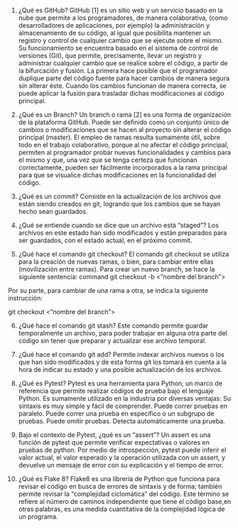 1) ¿Qué es GitHub?
GitHub [1] es un sitio web y un servicio basado en la nube que permite a los programadores, de manera colaborativa,  (como desarrolladores de aplicaciones, por ejemplo) la administración y almacenamiento de su código, al igual que posibilita mantener un registro y control de cualquier cambio que se ejecute sobre el mismo. Su  funcionamiento se encuentra basado en el sistema de control de versiones (Git),  que permite, precisamente, llevar un registro y administrar cualquier cambio que se realice sobre el código, a partir de la bifurcación y fusión. La primera hace posible que el programador duplique parte del código fuente para hacer cambios de manera segura sin alterar éste. Cuando los cambios funcionan de manera correcta, se puede aplicar la fusión para trasladar dichas modificaciones al código principal.

2) ¿Qué es un Branch?
Un branch o rama [2] es una forma de organización de la plataforma GitHub. Puede ser definido como un conjunto único de cambios o modificaciones que se hacen al proyecto sin alterar el código principal (master). El empleo de ramas resulta sumamente útil, sobre todo en el trabajo colaborativo, porque al no afectar el código principal, permiten al programador probar nuevas funcionalidades y cambios para el mismo y que, una vez que se tenga certeza que funcionan correctamente, pueden ser fácilmente incorporados a la rama principal para que se visualice dichas modificaciones en la funcionalidad del código. 

3) ¿Qué es un commit?
Consiste en la actualización de los archivos que están siendo creados en git, logrando que los cambios que se hayan hecho sean guardados.

4) ¿Qué se entiende cuando se dice que un archivo está “staged”?
Los archivos en este estado han sido modificados y están preparados para ser guardados, con el estado actual, en el próximo commit.

5) ¿Qué hace el comando git checkout?
El comando git checkout se utiliza para la creación de nuevas ramas, o bien, para cambiar entre ellas (movilización entre ramas). Para crear un nuevo branch, se hace la siguiente sentencia:
command git checkout -b <”nombre del branch”>

Por su parte, para cambiar de una rama a otra, se indica la siguiente instrucción:

git checkout <”nombre del branch”>

6) ¿Qué hace el comando git stash?
Este comando permite guardar temporalmente un archivo, para poder trabajar en alguna otra parte del código sin tener que preparar y actualizar ese archivo temporal.

7) ¿Qué hace el comando git add?
Permite indexar archivos nuevos o los que han sido modificados y de esta forma git los tomará en cuenta a la hora de indicar su estado y una posible actualización de los archivos.

8) ¿Qué es Pytest?
Pytest es una herramienta para Python, un marco de referencia que permite realizar códigos de prueba bajo el lenguaje Python. Es sumamente utilizado en la industria por diversas ventajas:
Su sintaxis es muy simple y fácil de comprender.
Puede correr pruebas en paralelo.
Puede correr una prueba en específico o un subgrupo de pruebas.
Puede omitir pruebas.
Detecta automáticamente una prueba.

9) Bajo el contexto de Pytest, ¿qué es un “assert”?
Un assert es una función de pytest que permite verificar expectativas o valores en pruebas de python. Por medio de introspección, pytest puede inferir el valor actual, el valor esperado y la operación utilizada con un assert, y devuelve un mensaje de error con su explicación y el tiempo de error. 

10) ¿Qué es Flake 8?
Flake8 es una librería de Python que funciona para revisar el código en busca de errores de sintaxis y de forma; también permite revisar la “complejidad ciclomática” del código. Este término se refiere al número de caminos independiente que tiene el código base,en otras palabras, es una medida cuantitativa de la complejidad lógica de un programa.
